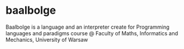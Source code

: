 # baalbolge
Baalbolge is a language and an interpreter create for Programming languages and paradigms course @ Faculty of Maths, Informatics and Mechanics, University of Warsaw
